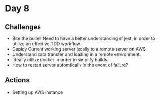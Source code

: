 # Day 8

## Challenges
  * Bite the bullet! Need to have a better understanding of jest, in order to utilize an effective TDD workflow.
  * Deploy Current working server locally to a remote server on AWS.
  * Understand data transfer and loading in a remote environment.
  * Ideally utilize docker in order to simplify builds.
  * How to restart server automtically in the event of failure?

## Actions
  * Setting up AWS instance